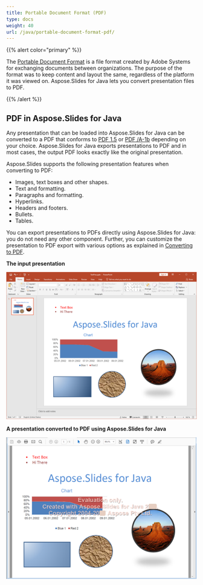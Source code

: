 ```yaml
---
title: Portable Document Format (PDF)
type: docs
weight: 40
url: /java/portable-document-format-pdf/
---
```


{{% alert color="primary" %}} 

The [Portable Document Format](http://en.wikipedia.org/wiki/PDF_Format) is a file format created by Adobe Systems for exchanging documents between organizations. The purpose of the format was to keep content and layout the same, regardless of the platform it was viewed on. Aspose.Slides for Java lets you convert presentation files to PDF.

{{% /alert %}} 

## **PDF in Aspose.Slides for Java**
Any presentation that can be loaded into Aspose.Slides for Java can be converted to a PDF that conforms to [PDF 1.5](http://en.wikipedia.org/wiki/PDF/A) or [PDF /A-1b](http://en.wikipedia.org/wiki/PDF/A) depending on your choice. Aspose.Slides for Java exports presentations to PDF and in most cases, the output PDF looks exactly like the original presentation.

Aspose.Slides supports the following presentation features when converting to PDF:

- Images, text boxes and other shapes.
- Text and formatting.
- Paragraphs and formatting.
- Hyperlinks.
- Headers and footers.
- Bullets.
- Tables.

You can export presentations to PDFs directly using Aspose.Slides for Java: you do not need any other component. Further, you can customize the presentation to PDF export with various options as explained in [Converting to PDF](/slides/java/converting-a-presentation/).

**The input presentation** 

![todo:image_alt_text](portable-document-format-pdf_1.png)


**A presentation converted to PDF using Aspose.Slides for Java** 

![todo:image_alt_text](portable-document-format-pdf_2.png)
